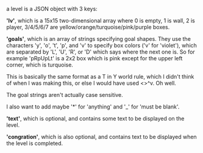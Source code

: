 a level is a JSON object with 3 keys:

**'lv'**, which is a 15x15 two-dimensional array where 0 is empty, 1 is wall, 2 is player, 3/4/5/6/7 are yellow/orange/turquoise/pink/purple boxes.

**'goals'**, which is an array of strings specifying goal shapes. They use the characters 'y', 'o', 't', 'p', and 'v' to specify box colors ('v' for 'violet'), which are separated by 'L', 'U', 'R', or 'D' which says where the next one is. So for example 'pRpUpLt' is a 2x2 box which is pink except for the upper left corner, which is turquoise.

This is basically the same format as a T in Y world rule, which I didn't think of when I was making this, or else I would have used \<\>^v. Oh well.

The goal strings aren't actually case sensitive.

I also want to add maybe '\*' for 'anything' and '\_' for 'must be blank'.

**'text'**, which is optional, and contains some text to be displayed on the level.

**'congration'**, which is also optional, and contains text to be displayed when the level is completed.
